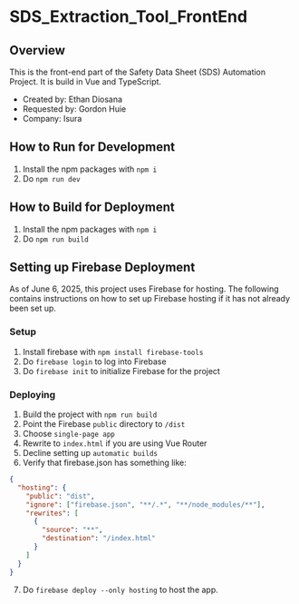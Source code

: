 # SDS_Extraction_Tool_FrontEnd

## Overview
This is the front-end part of the Safety Data Sheet (SDS) Automation Project. It is build in Vue and TypeScript.


- Created by: Ethan Diosana
- Requested by: Gordon Huie
- Company: Isura


## How to Run for Development
1. Install the npm packages with `npm i`
2. Do `npm run dev`

## How to Build for Deployment
1. Install the npm packages with `npm i`
2. Do `npm run build`

## Setting up Firebase Deployment
As of June 6, 2025, this project uses Firebase for hosting. The following contains instructions on how to set up Firebase hosting if it has not already been set up.

### Setup
1. Install firebase with `npm install firebase-tools`
2. Do `firebase login` to log into Firebase
3. Do `firebase init` to initialize Firebase for the project

### Deploying
1. Build the project with `npm run build`
2. Point the Firebase `public` directory to `/dist`
3. Choose `single-page app`
4. Rewrite to `index.html` if you are using Vue Router
5. Decline setting up `automatic builds`
6. Verify that firebase.json has something like:
```json
{
  "hosting": {
    "public": "dist",
    "ignore": ["firebase.json", "**/.*", "**/node_modules/**"],
    "rewrites": [
      {
        "source": "**",
        "destination": "/index.html"
      }
    ]
  }
}
```
7. Do `firebase deploy --only hosting` to host the app.